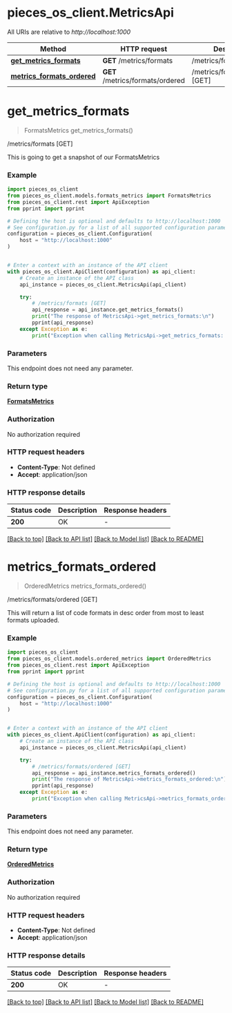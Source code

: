 # pieces_os_client.MetricsApi

All URIs are relative to *http://localhost:1000*

Method | HTTP request | Description
------------- | ------------- | -------------
[**get_metrics_formats**](MetricsApi#get_metrics_formats) | **GET** /metrics/formats | /metrics/formats [GET]
[**metrics_formats_ordered**](MetricsApi#metrics_formats_ordered) | **GET** /metrics/formats/ordered | /metrics/formats/ordered [GET]


# **get_metrics_formats**
> FormatsMetrics get_metrics_formats()

/metrics/formats [GET]

This is going to get a snapshot of our FormatsMetrics

### Example


```python
import pieces_os_client
from pieces_os_client.models.formats_metrics import FormatsMetrics
from pieces_os_client.rest import ApiException
from pprint import pprint

# Defining the host is optional and defaults to http://localhost:1000
# See configuration.py for a list of all supported configuration parameters.
configuration = pieces_os_client.Configuration(
    host = "http://localhost:1000"
)


# Enter a context with an instance of the API client
with pieces_os_client.ApiClient(configuration) as api_client:
    # Create an instance of the API class
    api_instance = pieces_os_client.MetricsApi(api_client)

    try:
        # /metrics/formats [GET]
        api_response = api_instance.get_metrics_formats()
        print("The response of MetricsApi->get_metrics_formats:\n")
        pprint(api_response)
    except Exception as e:
        print("Exception when calling MetricsApi->get_metrics_formats: %s\n" % e)
```



### Parameters

This endpoint does not need any parameter.

### Return type

[**FormatsMetrics**](FormatsMetrics)

### Authorization

No authorization required

### HTTP request headers

 - **Content-Type**: Not defined
 - **Accept**: application/json

### HTTP response details

| Status code | Description | Response headers |
|-------------|-------------|------------------|
**200** | OK |  -  |

[[Back to top]](#) [[Back to API list]](../README#documentation-for-api-endpoints) [[Back to Model list]](../README#documentation-for-models) [[Back to README]](../README)

# **metrics_formats_ordered**
> OrderedMetrics metrics_formats_ordered()

/metrics/formats/ordered [GET]

This will return a list of code formats in desc order from most to least formats uploaded.

### Example


```python
import pieces_os_client
from pieces_os_client.models.ordered_metrics import OrderedMetrics
from pieces_os_client.rest import ApiException
from pprint import pprint

# Defining the host is optional and defaults to http://localhost:1000
# See configuration.py for a list of all supported configuration parameters.
configuration = pieces_os_client.Configuration(
    host = "http://localhost:1000"
)


# Enter a context with an instance of the API client
with pieces_os_client.ApiClient(configuration) as api_client:
    # Create an instance of the API class
    api_instance = pieces_os_client.MetricsApi(api_client)

    try:
        # /metrics/formats/ordered [GET]
        api_response = api_instance.metrics_formats_ordered()
        print("The response of MetricsApi->metrics_formats_ordered:\n")
        pprint(api_response)
    except Exception as e:
        print("Exception when calling MetricsApi->metrics_formats_ordered: %s\n" % e)
```



### Parameters

This endpoint does not need any parameter.

### Return type

[**OrderedMetrics**](OrderedMetrics)

### Authorization

No authorization required

### HTTP request headers

 - **Content-Type**: Not defined
 - **Accept**: application/json

### HTTP response details

| Status code | Description | Response headers |
|-------------|-------------|------------------|
**200** | OK |  -  |

[[Back to top]](#) [[Back to API list]](../README#documentation-for-api-endpoints) [[Back to Model list]](../README#documentation-for-models) [[Back to README]](../README)

